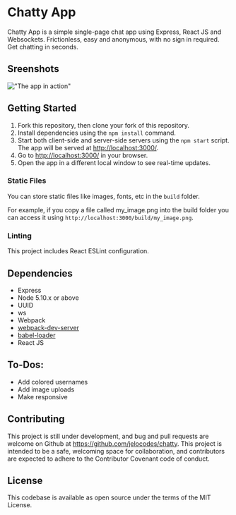 # Chatty App

Chatty App is a simple single-page chat app using Express, React JS and Websockets. Frictionless, easy and anonymous, with no sign in required. Get chatting in seconds.

## Sreenshots

!["The app in action"](https://github.com/jelocodes/chatty/blob/master/docs/chatty.gif?raw=true)


## Getting Started

1. Fork this repository, then clone your fork of this repository.
2. Install dependencies using the `npm install` command.
3. Start both client-side and server-side servers using the `npm start` script. The app will be served at <http://localhost:3000/>.
4. Go to <http://localhost:3000/> in your browser.
5. Open the app in a different local window to see real-time updates.

### Static Files

You can store static files like images, fonts, etc in the `build` folder.

For example, if you copy a file called my_image.png into the build folder you can access it using `http://localhost:3000/build/my_image.png`.

### Linting

This project includes React ESLint configuration.

## Dependencies

- Express
- Node 5.10.x or above
- UUID
- ws
- Webpack
- [webpack-dev-server](https://github.com/webpack/webpack-dev-server)
- [babel-loader](https://github.com/babel/babel-loader)
- React JS

## To-Dos:
- Add colored usernames
- Add image uploads
- Make responsive


## Contributing
This project is still under development, and bug and pull requests are welcome on Github at https://github.com/jelocodes/chatty. This project is intended to be a safe, welcoming space for collaboration, and contributors are expected to adhere to the Contributor Covenant code of conduct.

## License
This codebase is available as open source under the terms of the MIT License.

